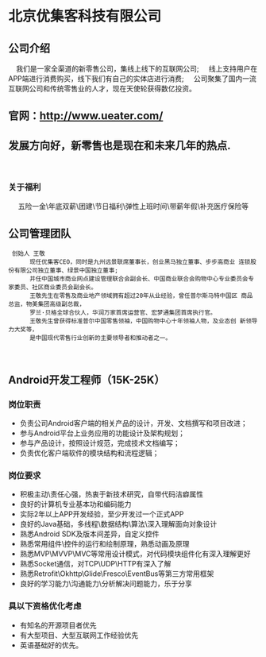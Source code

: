 # 北京优集客科技有限公司
##   公司介绍
     我们是一家全渠道的新零售公司，集线上线下的互联网公司;
     线上支持用户在APP端进行消费购买，线下我们有自己的实体店进行消费;
     公司聚集了国内一流互联网公司和传统零售业的人才，现在天使轮获得数亿投资。

## 官网：http://www.ueater.com/
## 发展方向好，新零售也是现在和未来几年的热点.
     
### 关于福利
      五险一金\年底双薪\团建\节日福利\弹性上班时间\带薪年假\补充医疗保险等
           
## 公司管理团队
     创始人 王敬
          现任优集客CEO，同时是九州远景联席董事长，创业黑马独立董事、步步高商业 连锁股份有限公司独立董事、绿景中国独立董事;
          并任中国城市商业网点建设管理联合会副会长、中国商业联合会购物中心专业委员会专家委员、社区商业委员会副会长。
          王敬先生在零售及商业地产领域拥有超过20年从业经验，曾任普尔斯马特中国区 商品总监，物美集团高级副总裁，
          罗兰·贝格全球合伙人，华润万家首席运营官、宏梦通集团首席执行官。
          王敬先生曾获得标准普尔中国零售领袖，中国购物中心十年领袖人物，及业态创 新领导力大奖等，
          是中国现代零售行业创新的主要领导者和推动者之一。
          
## Android开发工程师（15K-25K）
### 岗位职责
- 负责公司Android客户端的相关产品的设计，开发、文档撰写和项目改进；
- 参与Android平台上业务应用的功能设计及架构规划；
- 参与产品设计，按照设计规范，完成技术文档编写；
- 负责优化客户端软件的模块结构和流程逻辑；

### 岗位要求
- 积极主动\责任心强，热衷于新技术研究，自带代码洁癖属性
- 良好的计算机专业基本功和编码能力
- 实际2年以上APP开发经验，至少开发过一个正式APP
- 良好的Java基础，多线程\数据结构\算法\深入理解面向对象设计
- 熟悉Android SDK及版本间差异，自定义控件
- 熟悉常用组件\控件的运行和绘制原理，熟悉动画及原理
- 熟悉MVP\MVVP\MVC等常用设计模式，对代码模块组件化有深入理解更好
- 熟悉Socket通信，对TCP\UDP\HTTP有深入了解
- 熟悉Retrofit\Okhttp\Glide\Fresco\EventBus等第三方常用框架
- 良好的学习能力\沟通能力\分析解决问题能力，乐于分享

### 具以下资格优化考虑
- 有知名的开源项目者优先
- 有大型项目、大型互联网工作经验优先
- 英语基础好的优先。


